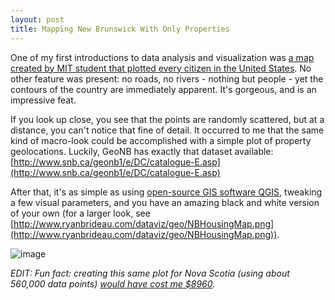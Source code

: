 ```yaml
---
layout: post
title: Mapping New Brunswick With Only Properties
---
```


One of my first introductions to data analysis and visualization was [a map created by MIT student that plotted every citizen in the United States](http://www.fastcodesign.com/1671567/infographic-every-person-in-the-us-and-canada-on-one-crazy-zoomable-map#8). No other feature was present: no roads, no rivers - nothing but people - yet the contours of the country are immediately apparent. It's gorgeous, and is an impressive feat.

If you look up close, you see that the points are randomly scattered, but at a distance, you can't notice that fine of detail. It occurred to me that the same kind of macro-look could be accomplished with a simple plot of property geolocations. Luckily, GeoNB has exactly that dataset available: [http://www.snb.ca/geonb1/e/DC/catalogue-E.asp](http://www.snb.ca/geonb1/e/DC/catalogue-E.asp)

After that, it's as simple as using [open-source GIS software QGIS](http://qgis.org/en/site/), tweaking a few visual parameters, and you have an amazing black and white version of your own (for a larger look, see [http://www.ryanbrideau.com/dataviz/geo/NBHousingMap.png](http://www.ryanbrideau.com/dataviz/geo/NBHousingMap.png)).

![image](http://media.tumblr.com/4380b6f7780d14d259577b69e356c0cd/tumblr_inline_mxb1noAOHa1rfk13c.png)

_EDIT: Fun fact: creating this same plot for Nova Scotia (using about 560,000 data points) [would have cost me $8960](http://www.novascotia.ca/snsmr/pdf/GEO_INFO_RETAIL_PRICE_LIST.pdf)._